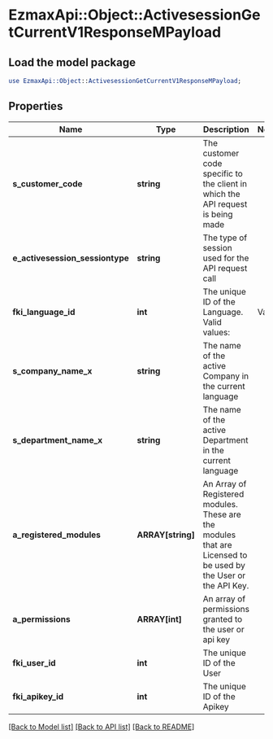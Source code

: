 # EzmaxApi::Object::ActivesessionGetCurrentV1ResponseMPayload

## Load the model package
```perl
use EzmaxApi::Object::ActivesessionGetCurrentV1ResponseMPayload;
```

## Properties
Name | Type | Description | Notes
------------ | ------------- | ------------- | -------------
**s_customer_code** | **string** | The customer code specific to the client in which the API request is being made | 
**e_activesession_sessiontype** | **string** | The type of session used for the API request call | 
**fki_language_id** | **int** | The unique ID of the Language.  Valid values:  |Value|Description| |-|-| |1|French| |2|English| | 
**s_company_name_x** | **string** | The name of the active Company in the current language | 
**s_department_name_x** | **string** | The name of the active Department in the current language | 
**a_registered_modules** | **ARRAY[string]** | An Array of Registered modules.  These are the modules that are Licensed to be used by the User or the API Key. | 
**a_permissions** | **ARRAY[int]** | An array of permissions granted to the user or api key | 
**fki_user_id** | **int** | The unique ID of the User | 
**fki_apikey_id** | **int** | The unique ID of the Apikey | 

[[Back to Model list]](../README.md#documentation-for-models) [[Back to API list]](../README.md#documentation-for-api-endpoints) [[Back to README]](../README.md)


